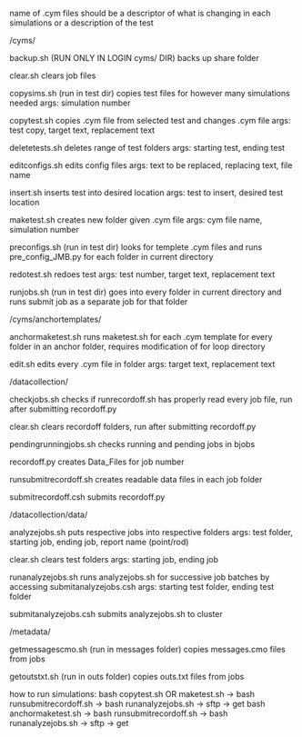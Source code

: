 name of .cym files should be a descriptor of what is changing in each simulations or a description of the test

/cyms/

backup.sh (RUN ONLY IN LOGIN cyms/ DIR)
backs up share folder

clear.sh
clears job files

copysims.sh (run in test dir)
copies test files for however many simulations needed
args: simulation number

copytest.sh 
copies .cym file from selected test and changes .cym file
args: test copy, target text, replacement text

deletetests.sh 
deletes range of test folders
args: starting test, ending test

editconfigs.sh
edits config files
args: text to be replaced, replacing text, file name

insert.sh
inserts test into desired location
args: test to insert, desired test location

maketest.sh 
creates new folder given .cym file
args: cym file name, simulation number

preconfigs.sh (run in test dir)
looks for templete .cym files and runs pre_config_JMB.py for each folder in current directory

redotest.sh 
redoes test
args: test number, target text, replacement text

runjobs.sh (run in test dir)
goes into every folder in current directory and runs submit job as a separate job for that folder

/cyms/anchortemplates/

anchormaketest.sh
runs maketest.sh for each .cym template for every folder in an anchor folder, requires modification of for 
loop directory

edit.sh
edits every .cym file in folder
args: target text, replacement text

/datacollection/

checkjobs.sh
checks if runrecordoff.sh has properly read every job file, run after submitting recordoff.py 

clear.sh
clears recordoff folders, run after submitting recordoff.py

pendingrunningjobs.sh
checks running and pending jobs in bjobs

recordoff.py
creates Data_Files for job number

runsubmitrecordoff.sh 
creates readable data files in each job folder

submitrecordoff.csh
submits recordoff.py

/datacollection/data/

analyzejobs.sh 
puts respective jobs into respective folders
args: test folder, starting job, ending job, report name (point/rod) 

clear.sh
clears test folders
args: starting job, ending job

runanalyzejobs.sh
runs analyzejobs.sh for successive job batches by accessing submitanalyzejobs.csh
args: starting test folder, ending test folder

submitanalyzejobs.csh
submits analyzejobs.sh to cluster

/metadata/

getmessagescmo.sh (run in messages folder)
copies messages.cmo files from jobs

getoutstxt.sh (run in outs folder)
copies outs.txt files from jobs

how to run simulations:
bash copytest.sh OR maketest.sh -> bash runsubmitrecordoff.sh -> bash runanalyzejobs.sh -> sftp -> get
bash anchormaketest.sh -> bash runsubmitrecordoff.sh -> bash runanalyzejobs.sh -> sftp -> get

